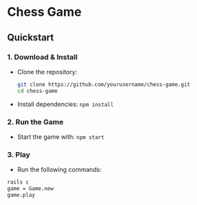 # Chess Game

## Quickstart

### 1. Download & Install
- Clone the repository:
  ```sh
  git clone https://github.com/yourusername/chess-game.git
  cd chess-game

- Install dependencies:
  `npm install`

### 2. Run the Game
- Start the game with:
`npm start`

### 3. Play
- Run the following commands:
```sh
rails c
game = Game.new
game.play
